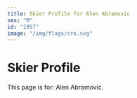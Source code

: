 ```yaml
---
title: Skier Profile for Alen Abramovic
sex: "M"
id: "1957"
image: "/img/flags/cro.svg" 
---
```


# Skier Profile

This page is for: Alen Abramovic.
    